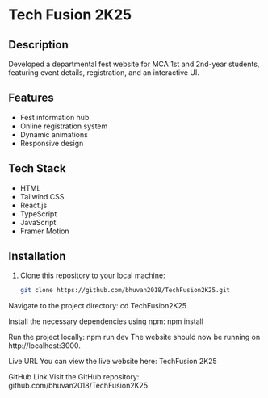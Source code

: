 # Tech Fusion 2K25

## Description
Developed a departmental fest website for MCA 1st and 2nd-year students, featuring event details, registration, and an interactive UI.

## Features
- Fest information hub
- Online registration system
- Dynamic animations
- Responsive design

## Tech Stack
- HTML
- Tailwind CSS
- React.js
- TypeScript
- JavaScript
- Framer Motion

## Installation
1. Clone this repository to your local machine:
   ```bash
   git clone https://github.com/bhuvan2018/TechFusion2K25.git
Navigate to the project directory:
cd TechFusion2K25

Install the necessary dependencies using npm:
npm install

Run the project locally:
npm run dev
The website should now be running on http://localhost:3000. 

Live URL
You can view the live website here: TechFusion 2K25

GitHub Link
Visit the GitHub repository: github.com/bhuvan2018/TechFusion2K25
